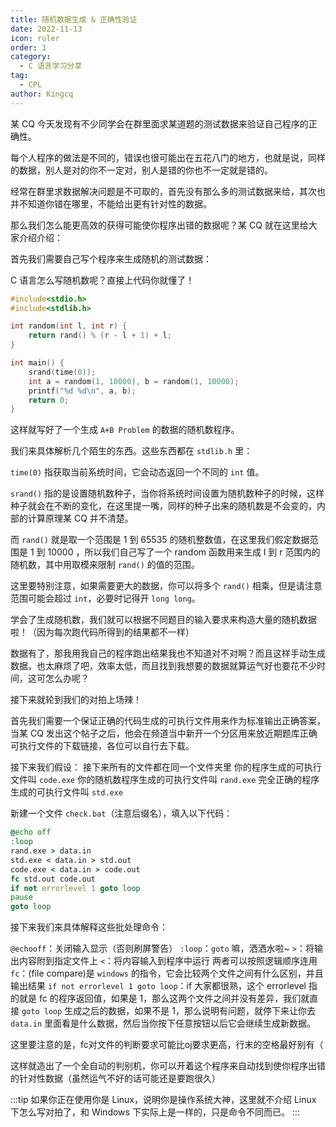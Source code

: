 ```yaml
---
title: 随机数据生成 & 正确性验证
date: 2022-11-13
icon: ruler
order: 1
category:
  - C 语言学习分享
tag:
  - CPL
author: Kingcq
---
```


某 CQ 今天发现有不少同学会在群里面求某道题的测试数据来验证自己程序的正确性。

每个人程序的做法是不同的，错误也很可能出在五花八门的地方，也就是说，同样的数据，别人是对的你不一定对，别人是错的你也不一定就是错的。

经常在群里求数据解决问题是不可取的，首先没有那么多的测试数据来给，其次也并不知道你错在哪里，不能给出更有针对性的数据。

那么我们怎么能更高效的获得可能使你程序出错的数据呢？某 CQ 就在这里给大家介绍介绍：

首先我们需要自己写个程序来生成随机的测试数据：

C 语言怎么写随机数呢？直接上代码你就懂了！

```c
#include<stdio.h>
#include<stdlib.h>

int random(int l, int r) {
    return rand() % (r - l + 1) + l;
}

int main() {
    srand(time(0));
    int a = random(1, 10000), b = random(1, 10000);
    printf("%d %d\n", a, b);
    return 0;
}
```

这样就写好了一个生成 `A+B Problem` 的数据的随机数程序。

我们来具体解析几个陌生的东西。这些东西都在 `stdlib.h` 里：

`time(0)` 指获取当前系统时间，它会动态返回一个不同的 `int` 值。

`srand()` 指的是设置随机数种子，当你将系统时间设置为随机数种子的时候，这样种子就会在不断的变化，在这里提一嘴，同样的种子出来的随机数是不会变的，内部的计算原理某 CQ 并不清楚。

而 `rand()` 就是取一个范围是 1 到 65535 的随机整数值，在这里我们假定数据范围是 1 到 10000 ，所以我们自己写了一个 random 函数用来生成 l 到 r 范围内的随机数，其中用取模来限制 `rand()` 的值的范围。

这里要特别注意，如果需要更大的数据，你可以将多个 `rand()` 相乘，但是请注意范围可能会超过 `int`，必要时记得开 `long long`。

学会了生成随机数，我们就可以根据不同题目的输入要求来构造大量的随机数据啦！（因为每次跑代码所得到的结果都不一样）

数据有了，那我用我自己的程序跑出结果我也不知道对不对啊？而且这样手动生成数据，也太麻烦了吧，效率太低，而且找到我想要的数据就算运气好也要花不少时间，这可怎么办呢？

接下来就轮到我们的对拍上场辣！

首先我们需要一个保证正确的代码生成的可执行文件用来作为标准输出正确答案，当某 CQ 发出这个帖子之后，他会在频道当中新开一个分区用来放近期题库正确可执行文件的下载链接，各位可以自行去下载。

接下来我们假设：
接下来所有的文件都在同一个文件夹里
你的程序生成的可执行文件叫 `code.exe`
你的随机数程序生成的可执行文件叫 `rand.exe`
完全正确的程序生成的可执行文件叫 `std.exe`

新建一个文件 `check.bat`（注意后缀名），填入以下代码：

```bat
@echo off
:loop
rand.exe > data.in
std.exe < data.in > std.out
code.exe < data.in > code.out
fc std.out code.out
if not errorlevel 1 goto loop
pause
goto loop
```

接下来我们来具体解释这些批处理命令：

`@echooff`：关闭输入显示（否则刷屏警告）
`:loop`：`goto` 嘛，洒洒水啦~
`>`：将输出内容附到指定文件上
`<`：将内容输入到程序中运行
两者可以按照逻辑顺序连用
`fc`：(file compare)是 `windows` 的指令，它会比较两个文件之间有什么区别，并且输出结果
`if not errorlevel 1 goto loop`：if 大家都很熟，这个 errorlevel 指的就是 fc 的程序返回值，如果是 1，那么这两个文件之间并没有差异，我们就直接 `goto loop` 生成之后的数据，如果不是 1，那么说明有问题，就停下来让你去 `data.in` 里面看是什么数据，然后当你按下任意按钮以后它会继续生成新数据。

这里要注意的是，fc对文件的判断要求可能比oj要求更高，行末的空格最好别有（

这样就造出了一个全自动的判别机，你可以开着这个程序来自动找到使你程序出错的针对性数据（虽然运气不好的话可能还是要跑很久）

:::tip
如果你正在使用你是 Linux，说明你是操作系统大神，这里就不介绍 Linux 下怎么写对拍了，和 Windows 下实际上是一样的，只是命令不同而已。
:::
